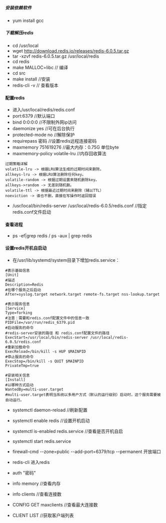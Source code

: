#####   安装依赖软件
-   yum install  gcc 

#####  下载解压redis
-   cd /usr/local
-   wget http://download.redis.io/releases/redis-6.0.5.tar.gz
-   tar -xzvf redis-6.0.5.tar.gz /usr/local/redis
-   cd redis
-   make MALLOC=libc   // 编译
-   cd src
-   make install  //安装
-   redis-cli -v    // 查看版本


####    配置redis 
-   进入/usr/local/redis/redis.conf  
-   port:6379       //默认端口
-   bind 0:0:0:0    //不限制外网ip访问
-   daemonize yes    //可在后台执行   
-   protected-mode  no        //解除保护 
-   requirepass  密码       //设置redis远程连接密码     
-   maxmemory 751619276       //最大内存：0.75G   单位byte
-   maxmemory-policy volatile-lru           //内存回收算法
~~~text
过期策略详解
volatile-lru -> 根据LRU算法生成的过期时间来删除。
allkeys-lru -> 根据LRU算法删除任何key。
volatile-random -> 根据过期设置来随机删除key。
allkeys->random -> 无差别随机删。
volatile-ttl -> 根据最近过期时间来删除（辅以TTL）
noeviction -> 谁也不删，直接在写操作时返回错误
~~~
-   /usr/local/bin/redis-server /usr/local/redis-6.0.5/redis.conf       //指定redis.conf文件启动


####    查看进程
-   ps -ef|grep redis   /   ps -aux | grep redis


####    设置redis开机自启动
-   在/usr/lib/systemd/system目录下增加redis.service：
~~~text
#表示基础信息
[Unit]
#描述
Description=Redis
#在哪个服务之后启动
After=syslog.target network.target remote-fs.target nss-lookup.target

#表示服务信息
[Service]
Type=forking
#注意：需要和redis.conf配置文件中的信息一致
PIDFile=/var/run/redis_6379.pid
#启动服务的命令
#redis-server安装的路径 和 redis.conf配置文件的路径
ExecStart=/usr/local/bin/redis-server /usr/local/redis-6.0.5/redis.conf
#重新加载命令
ExecReload=/bin/kill -s HUP $MAINPID
#停止服务的命令
ExecStop=/bin/kill -s QUIT $MAINPID
PrivateTmp=true

#安装相关信息
[Install]
#以哪种方式启动
WantedBy=multi-user.target
#multi-user.target表明当系统以多用户方式（默认的运行级别）启动时，这个服务需要被自动运行。
~~~
-   systemctl daemon-reload    //刷新配置
-   systemctl enable redis   //设置开机启动
-   systemctl is-enabled redis.service    //查看是否开机自启
-   systemctl start redis.service
-   firewall-cmd --zone=public --add-port=6379/tcp --permanent   开放端口


-   redis-cli 进入redis
-   auth "密码"
-   info memory   //查看内存
-   info clients  //查看连接数
-   CONFIG GET maxclients  //查看最大连接数
-   CLIENT LIST      //获取客户端列表

  

